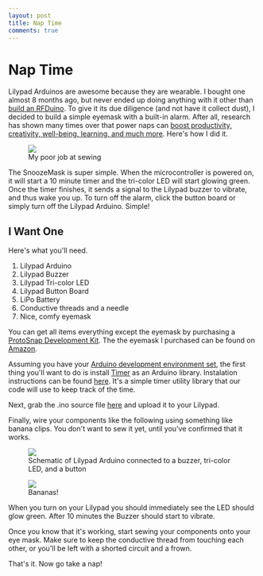```yaml
---
layout: post
title: Nap Time
comments: true
---
```


# Nap Time

Lilypad Arduinos are awesome because they are wearable.  I bought one almost 8 months ago, but never ended up doing anything with it other than [build an RFDuino](http://kenhirakawa.com/one-way-rf-communication-with-arduino-and-node/).  To give it its due diligence (and not have it collect dust), I decided to build a simple eyemask with a built-in alarm.  After all, research has shown many times over that power naps can [boost productivity, creativity, well-being, learning, and much more](http://io9.com/the-science-behind-power-naps-and-why-theyre-so-damne-1401366016).  Here's how I did it.

<figure>
	<img src="{{ site.url }}/assets/images/nap-time-final.jpg">
	<figcaption>My poor job at sewing</figcaption>
</figure>

The SnoozeMask is super simple.  When the microcontroller is powered on, it will start a 10 minute timer and the tri-color LED will start glowing green.  Once the timer finishes, it sends a signal to the Lilypad buzzer to vibrate, and thus wake you up.  To turn off the alarm, click the button board or simply turn off the Lilypad Arduino.  Simple!

## I Want One

Here's what you'll need.

1. Lilypad Arduino
2. Lilypad Buzzer
3. Lilypad Tri-color LED
4. Lilypad Button Board
5. LiPo Battery
6. Conductive threads and a needle
7. Nice, comfy eyemask

You can get all items everything except the eyemask by purchasing a [ProtoSnap Development Kit](https://www.sparkfun.com/products/11261).  The the eyemask I purchased can be found on [Amazon](http://www.amazon.com/Dream-Zone--Earth-Therapeutics-Sleep/dp/B000JE2C9Y/ref=sr_1_3?ie=UTF8&qid=1383798238&sr=8-3&keywords=eyemask).

Assuming you have your [Arduino development environment set](http://arduino.cc/en/Guide/HomePage#.UwKTLEJdUzF), the first thing you'll want to do is install [Timer](http://playground.arduino.cc/Code/Timer#Installation) as an Arduino library.  Instalation instructions can be found [here](http://playground.arduino.cc/Code/Timer#Installation).  It's a simple timer utility library that our code will use to keep track of the time.

Next, grab the .ino source file [here](https://github.com/khirakawa/power-napper/blob/master/src/nap.ino) and upload it to your Lilypad.

Finally, wire your components like the following using something like banana clips.  You don't want to sew it yet, until you've confirmed that it works.

<figure>
	<img src="{{ site.url }}/assets/images/nap-time-schematic.jpg">
	<figcaption>Schematic of Lilypad Arduino connected to a buzzer, tri-color LED, and a button</figcaption>
</figure>

<figure>
	<img src="{{ site.url }}/assets/images/nap-time-banana.jpg">
	<figcaption>Bananas!</figcaption>
</figure>

When you turn on your Lilypad you should immediately see the LED should glow green.  After 10 minutes the Buzzer should start to vibrate.

Once you know that it's working, start sewing your components onto your eye mask. Make sure to keep the conductive thread from touching each other, or you'll be left with a shorted circuit and a frown.

That's it. Now go take a nap!